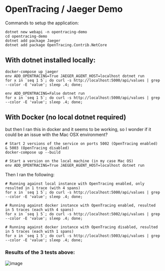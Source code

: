 # OpenTracing / Jaeger Demo

Commands to setup the application:
```
dotnet new webapi -n opentracing-demo
cd opentracing-demo
dotnet add package Jaeger
dotnet add package OpenTracing.Contrib.NetCore
```


## With dotnet installed locally:
```
docker-compose up jaeger
env ADD_OPENTRACING=True JAEGER_AGENT_HOST=localhost dotnet run
for x in `seq 1 5`; do curl -s http://localhost:5000/api/values | grep --color -E 'value'; sleep .4; done;

env ADD_OPENTRACING=False dotnet run
for x in `seq 1 5`; do curl -s http://localhost:5000/api/values | grep --color -E 'value'; sleep .4; done;
```

## With Docker (no local dotnet required)
but then I ran this in docker and it seems to be working, so I wonder if it could be an issue with the Mac OSX environment?

```
# Start 2 versions of the service on ports 5002 (OpenTracing enabled) & 5003 (OpenTracing disabled)
docker-compose up --build

# Start a version on the local machine (in my case Mac OS)
env ADD_OPENTRACING=True JAEGER_AGENT_HOST=localhost dotnet run
```

Then I ran the following:
```
# Running against local instance with OpenTracing enabled, only resulted in 1 trace (with 4 spans)
for x in `seq 1 5`; do curl -s http://localhost:5000/api/values | grep --color -E 'value'; sleep .4; done;

# Running against docker instance with OpenTracing enabled, resulted in 5 traces (each with 4 spans)
for x in `seq 1 5`; do curl -s http://localhost:5002/api/values | grep --color -E 'value'; sleep .4; done;

# Running against docker instance with OpenTracing disabled, resulted in 5 traces (each with 1 spans)
for x in `seq 1 5`; do curl -s http://localhost:5003/api/values | grep --color -E 'value'; sleep .4; done;
```

### Results of the 3 tests above:
![image](https://user-images.githubusercontent.com/557065/43482101-0683ccd6-9508-11e8-861c-49ccfc23aeab.png)

